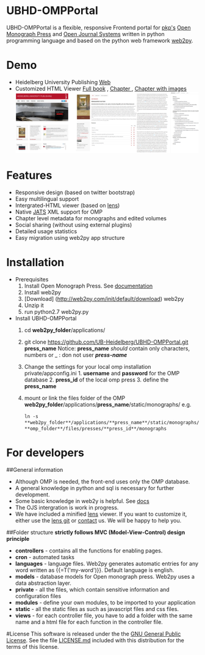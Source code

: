 # UBHD-OMPPortal
UBHD-OMPPortal is a flexible, responsive Frontend portal for [pkp's](https://pkp.sfu.ca/) [Open Monograph Press](https://pkp.sfu.ca/omp/) and [Open Journal Systems](https://pkp.sfu.ca/ojs/) written in python programming language and  based on the python web framework [web2py](http://www.web2py.com).

# Demo
- Heidelberg University Publishing  [Web](http://heiup.uni-heidelberg.de/)
- Customized HTML Viewer [Full book](http://heiup.uni-heidelberg.de/reader/index/43/heiUP_habenstein_abwesenheit_2015.xml) ,  [Chapter ](http://heiup.uni-heidelberg.de/reader/index/43/43-69-209-1-10-20150717.xml) ,  [Chapter with images](http://heiup.uni-heidelberg.de/reader/index/43/43-69-220-1-10-20150723.xml#figures)
![alt tag](static/images/UBHD-OMPPortal.png)

# Features
- Responsive design (based on twitter bootstrap)
- Easy multilingual support
- Intergrated-HTML viewer (based on [lens](https://github.com/elifesciences/lens/))
- Native [JATS](http://jats.nlm.nih.gov/) XML support for OMP
- Chapter level metadata for monographs and edited volumes
- Social sharing  (without using external plugins)
- Detailed usage statistics
- Easy migration using web2py app structure

# Installation
- Prerequisites
    1. Install Open Monograph Press. See [documentation](http://pkp.sfu.ca/omp/README)
    2. Install web2py
     1. [Download] (http://web2py.com/init/default/download) web2py
     2. Unzip it
     3. run python2.7 web2py.py
- Install UBHD-OMPPortal
     1. cd  **web2py_folder**/applications/
     2. git clone https://github.com/UB-Heidelberg/UBHD-OMPPortal.git **press_name**
     Notice:  **press_name** *should* contain only characters, numbers or _ : don not user ***press-name***

     3. Change the settings for your local omp installation private/appconfig.ini
       1. **username** and **password** for the OMP database
       2. **press_id** of the local omp press
       3. define the **press_name**
     4. mount or link the files folder of the OMP  **web2py_folder**/applications/**press_name**/static/monographs/
       e.g.
        ```
        ln -s **web2py_folder**/applications/**press_name**/static/monographs/ **omp_folder**/files/presses/**press_id**/monographs
        ```



# For developers

##General information
- Although OMP is needed, the front-end uses only the OMP database.
- A general knowledge in python  and sql is necessary for further development.
- Some  basic knowledge in web2y is helpful. See [docs]()
- The OJS intergration is work in progress.
- We have included a minified [lens](https://github.com/elifesciences/lens/) viewer. If you want to customize it, either use the [lens git](https://github.com/elifesciences/lens/)  or  [contact](mailto:dulip.withanage@gmail.com) us. We will be happy to help you.


##Folder structure
**strictly follows MVC (Model-View-Control) design principle**

- **controllers** - contains all the functions for  enabling pages.
- **cron** - automated tasks
- **languages** -  language files. Web2py generates automatic entries for any word written as {{=T('my-word')}}. Default language is english.
- **models** - database models for Open monograph press. Web2py uses a  data abstraction layer.
- **private** - all the files, which contain sensitive information and configuration files
- **modules** - define your own modules, to be imported to your application
- **static** - all the static files as such as javascript files and css files.
- **views** - for each controller file, you have to  add a folder  with the same name and a html file for each function in the controller file.






#License
This software is released under the the [GNU General Public License](LICENSE.md).
See the file [LICENSE.md](LICENSE.md) included with this distribution for the terms of this license.











